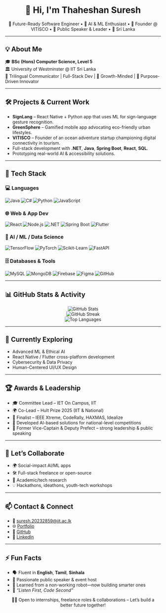 <h1 align="center">👋 Hi, I'm Thaheshan Suresh</h1>
<p align="center">
  🚀 Future-Ready Software Engineer • 🤖 AI & ML Enthusiast • 🌊 Founder @ VITISCO • 🎤 Public Speaker & Leader • 📍 Sri Lanka  
</p>

---

## 💡 About Me
🎓 **BSc (Hons) Computer Science, Level 5**  
🏛️ University of Westminster @ IIT Sri Lanka  
💬 Trilingual Communicator | Full-Stack Dev | 🌱 Growth-Minded | 🎯 Purpose-Driven Innovator

---

## 🛠 Projects & Current Work
- **SignLang** – React Native + Python app that uses ML for sign-language gesture recognition.
- **GreenSphere** – Gamified mobile app advocating eco-friendly urban lifestyles.
- **VITISCO** – Founder of an ocean adventure startup championing digital connectivity in tourism.
- Full-stack development with **.NET**, **Java**, **Spring Boot**, **React**, **SQL**.
- Prototyping real-world AI & accessibility solutions.

---

## 🚀 Tech Stack

### 💻 Languages
![Java](https://img.shields.io/badge/Java-informational?style=flat-square&logo=java&logoColor=white)
![C#](https://img.shields.io/badge/C%23-informational?style=flat-square&logo=c-sharp)
![Python](https://img.shields.io/badge/Python-informational?style=flat-square&logo=python)
![JavaScript](https://img.shields.io/badge/JavaScript-informational?style=flat-square&logo=javascript)

### 🌐 Web & App Dev
![React](https://img.shields.io/badge/React-informational?style=flat-square&logo=react)
![Node.js](https://img.shields.io/badge/Node.js-informational?style=flat-square&logo=node.js)
![.NET](https://img.shields.io/badge/.NET-informational?style=flat-square&logo=dotnet)
![Spring Boot](https://img.shields.io/badge/Spring_Boot-informational?style=flat-square&logo=springboot)
![Flutter](https://img.shields.io/badge/Flutter-informational?style=flat-square&logo=flutter)

### 🧠 AI / ML / Data Science
![TensorFlow](https://img.shields.io/badge/TensorFlow-informational?style=flat-square&logo=tensorflow)
![PyTorch](https://img.shields.io/badge/PyTorch-informational?style=flat-square&logo=pytorch)
![Scikit-Learn](https://img.shields.io/badge/Scikit--Learn-informational?style=flat-square&logo=scikitlearn)
![FastAPI](https://img.shields.io/badge/FastAPI-informational?style=flat-square&logo=fastapi)

### 🗄️ Databases & Tools
![MySQL](https://img.shields.io/badge/MySQL-informational?style=flat-square&logo=mysql)
![MongoDB](https://img.shields.io/badge/MongoDB-informational?style=flat-square&logo=mongodb)
![Firebase](https://img.shields.io/badge/Firebase-informational?style=flat-square&logo=firebase)
![Figma](https://img.shields.io/badge/Figma-informational?style=flat-square&logo=figma)
![GitHub](https://img.shields.io/badge/GitHub-informational?style=flat-square&logo=github)

---

## 📊 GitHub Stats & Activity

<p align="center">
  <img src="https://github-readme-stats.vercel.app/api?username=thaheshan&show_icons=true&theme=github_dark&count_private=true" alt="GitHub Stats" />
  <br>
  <img src="https://github-readme-streak-stats.herokuapp.com?user=thaheshan&theme=github-dark&hide_border=false" alt="GitHub Streak" />
  <br>
  <img src="https://github-readme-stats.vercel.app/api/top-langs/?username=thaheshan&layout=compact&theme=github_dark" alt="Top Languages" />
</p>

---

## 🌱 Currently Exploring
- Advanced ML & Ethical AI  
- React Native / Flutter cross-platform development  
- Cybersecurity & Data Privacy  
- Human-Centered UI/UX Design

---

## 🏆 Awards & Leadership
- 🎓 Committee Lead – IET On Campus, IIT  
- 🌍 Co-Lead – Hult Prize 2025 (IIT & National)  
- 🏁 Finalist – IEEE Xtreme, CodeRally, HAXMAS, Idealize  
- 🤖 Developed AI-based solutions for national-level competitions  
- 🎤 Former Vice-Captain & Deputy Prefect – strong leadership & public speaking

---

## 🤝 Let’s Collaborate
- 🌍 Social-impact AI/ML apps  
- 🛠 Full-stack freelance or open-source  
- 🧪 Academic/tech research  
- 💡 Hackathons, ideathons, youth-tech workshops

---

## 📫 Contact & Connect
- 📧 [suresh.20232859@iit.ac.lk](mailto:suresh.20232859@iit.ac.lk)  
- 🌐 [Portfolio](https://thaheshansuresh.netlify.app)  
- 🧠 [GitHub](https://github.com/thaheshan)  
- 💼 [LinkedIn](https://www.linkedin.com/in/thaheshan/)

---

## ⚡ Fun Facts
- 🗣️ Fluent in **English**, **Tamil**, **Sinhala**  
- 🎤 Passionate public speaker & event host  
- 🤖 Learned from a non-working robot—now building smarter ones  
- 🌟 *“Listen First, Code Second”*

<p align="center">
🚀✨ Open to internships, freelance roles & collaborations – Let’s build a better future together!
</p>
